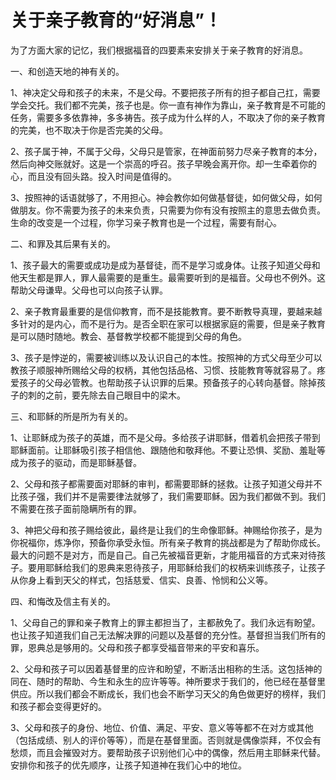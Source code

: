 # 关于亲子教育的“好消息”！



<p>为了方面大家的记忆，我们根据福音的四要素来安排关于亲子教育的好消息。</p>

<p>一、和创造天地的神有关的。</p>

<p>1、神决定父母和孩子的未来，不是父母。不要把孩子所有的担子都自己扛，需要学会交托。我们都不完美，孩子也是。你一直有神作为靠山，亲子教育是不可能的任务，需要多多依靠神，多多祷告。孩子成为什么样的人，不取决了你的亲子教育的完美，也不取决于你是否完美的父母。</p>

<p>2、孩子属于神，不属于父母，父母只是管家，在神面前努力尽亲子教育的本分，然后向神交账就好。这是一个崇高的呼召。孩子早晚会离开你。却一生牵着你的心，而且没有回头路。投入时间是值得的。</p>

<p>3、按照神的话语就够了，不用担心。神会教你如何做基督徒，如何做父母，如何做朋友。你不需要为孩子的未来负责，只需要为你有没有按照主的意思去做负责。生命的改变是一个过程，你学习亲子教育也是一个过程，需要有耐心。</p>

<p>二、和罪及其后果有关的。</p>

<p>1、孩子最大的需要或成功是成为基督徒，而不是学习或身体。让孩子知道父母和他天生都是罪人，罪人最需要的是重生。最需要听到的是福音。父母也不例外。这帮助父母谦卑。父母也可以向孩子认罪。</p>

<p>2、亲子教育最重要的是信仰教育，而不是技能教育。要不断教导真理，要越来越多针对的是内心，而不是行为。是否全职在家可以根据家庭的需要，但是亲子教育是可以随时随地。教会、基督教学校都不能提到父母的角色。</p>

<p>3、孩子是悖逆的，需要被训练以及认识自己的本性。按照神的方式父母至少可以教孩子顺服神所赐给父母的权柄，其他包括品格、习惯、技能教育等就容易了。疼爱孩子的父母必管教。也帮助孩子认识罪的后果。预备孩子的心转向基督。除掉孩子的刺的之前，要先除去自己眼目中的梁木。</p>

<p>三、和耶稣的所是所为有关的。</p>

<p>1、让耶稣成为孩子的英雄，而不是父母。多给孩子讲耶稣，借着机会把孩子带到耶稣面前。让耶稣吸引孩子相信他、跟随他和敬拜他。不要让恐惧、奖励、羞耻等成为孩子的驱动，而是耶稣基督。</p>

<p>2、父母和孩子都需要面对耶稣的审判，都需要耶稣的拯救。让孩子知道父母并不比孩子强，我们并不是需要律法就够了，我们需要耶稣。因为我们都做不到。我们不需要在孩子面前隐瞒所有的罪。</p>

<p>3、神把父母和孩子赐给彼此，最终是让我们的生命像耶稣。神赐给你孩子，是为你祝福你，炼净你，预备你承受永恒。所有亲子教育的挑战都是为了帮助你成长。最大的问题不是对方，而是自己。自己先被福音更新，才能用福音的方式来对待孩子。要用耶稣给我们的恩典来恩待孩子，用耶稣给我们的权柄来训练孩子，让孩子从你身上看到天父的样式，包括慈爱、信实、良善、怜悯和公义等。</p>

<p>四、和悔改及信主有关的。</p>

<p>1、父母自己的罪和亲子教育上的罪主都担当了，主都赦免了。我们永远有盼望。也让孩子知道我们自己无法解决罪的问题以及基督的充分性。基督担当我们所有的罪，恩典总是够用的。父母和孩子都享受福音带来的平安和喜乐。</p>

<p>2、父母和孩子可以因着基督里的应许和盼望，不断活出相称的生活。这包括神的同在、随时的帮助、今生和永生的应许等等。神所要求于我们的，他已经在基督里供应。所以我们都会不断成长，我们也会不断学习天父的角色做更好的榜样，我们和孩子都会变得更好的。</p>

<p>3、父母和孩子的身份、地位、价值、满足、平安、意义等等都不在对方或其他（包括成绩、别人的评价等等），而是在基督里面。否则就是偶像崇拜，不仅会有愁烦，而且会摧毁对方。要帮助孩子识别他们心中的偶像，然后用主耶稣来代替。安排你和孩子的优先顺序，让孩子知道神在我们心中的地位。</p>
